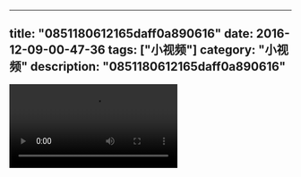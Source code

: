 
---
title: "0851180612165daff0a890616"
date: 2016-12-09-00-47-36
tags: ["小视频"]
category: "小视频"
description: "0851180612165daff0a890616"
---
<video src="http://ohtsqip0g.bkt.clouddn.com/0851180612165daff0a890616.mp4" controls="controls"></video>
